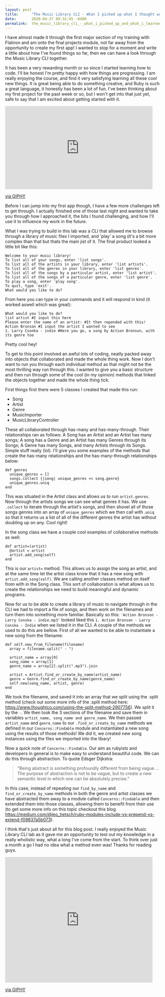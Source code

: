 ```yaml
---
layout: post
title:      "The Music Library CLI - What I picked up what I thought was really  cool!"
date:       2020-04-27 09:32:45 -0400
permalink:  the_music_library_cli_-_what_i_picked_up_and_what_i_learned_about_myself
---
```



I have almost made it through the first major section of my training with Flatiron and am onto the final projects module, not far away from the opportunity to create my first app! I wanted to stop for a moment and write a little about how I've found things so far, then we can have a look through the Music Library CLI together.

It has been a very rewarding month or so since I started learning how to code. I'll be honest I'm pretty happy with how things are progressing. I am really enjoying the course, and find it very satisfying learning all these cool new things. It is great being able to do something creative, and Ruby is such a great language, it honestly has been a lot of fun. I've been thinking about my first project for the past week or so, but I won't get into that just yet, safe to say that I am excited about getting started with it.

<iframe src="https://giphy.com/embed/KxiRwO7tqXCTDVKobo" width="480" height="270" frameBorder="0" class="giphy-embed" allowFullScreen></iframe><p><a href="https://giphy.com/gifs/brooklynninenine-brooklyn-nine-99-heist-KxiRwO7tqXCTDVKobo">via GIPHY</a></p>

Before I can jump into my first app though, I have a few more challenges left to get through. I actually finished one of those last night and wanted to take you through how I approached it, the bits I found challenging, and how I'll use it to influence my work in the future.

What I was trying to build in this lab was a CLI that allowed me to browse through a library of music files I imported, and 'play' a song (it's a bit more complex than that but thats the main jist of it. The final product looked a little bit like this:
```
Welcome to your music library!
To list all of your songs, enter 'list songs'.
To list all of the artists in your library, enter 'list artists'.
To list all of the genres in your library, enter 'list genres'.
To list all of the songs by a particular artist, enter 'list artist'.
To list all of the songs of a particular genre, enter 'list genre'.
To play a song, enter 'play song'.
To quit, type 'exit'.
What would you like to do?
```
From here you can type in your commands and it will respond in kind (it worked aswell which was great):
```
What would you like to do?
list artist #I input this here
Please enter the name of an artist: #It then reponded with this!
Action Bronson #I input the artist I wanted to see
1. Larry Csonka - indie #Here you go, a song by Action Bronson, with its genre too
```

Pretty cool hey! 

To get to this point involved an awful lots of coding, neatly packed away into objects that collaborated and made the whole thing work. Now I don't want to run you through each individual method as that might not be the most thrilling way run through this. I wanted to give you a basic structure and then run through some of the cool (in my opinion) methods that linked the objects together and made the whole thing tick.

First things first there were 5 classes I created that made this run:
* Song
* Artist
* Genre
* MusicImporter
* MusicLibraryController

These all collaborated through has-many and has-many-through. Their relationships ran as follows: A Song has an Artist and an Artist has many songs; A song has a Genre and an Artist has many Genres through its Songs; A Genre has many Songs, and many Artists through its Songs. Simple stuff really (lol). I'll give you some examples of the methods that create the has-many relationships and the has-many-through relationships below:
```
def genres
  unique_genres = []
  songs.collect {|song| unique_genres << song.genre}
  unique_genres.uniq
end
```
This was situated in the Artist class and allows us to run `artist.genres`. Now through the artists songs we can see what genres it has. We use `.collect` to iterate through the artist's songs, and then shovel all of those songs genres into an array of `unique_genres` which we then call with .`uniq` so that it returns us a list of all of the different genres the artist has without doubling up on any. Cool right!

In the song class we have a couple cool examples of collaborative methods as well:
```
def artist=(artist)
  @artist = artist
  artist.add_song(self)
end
```

This is our `artist=` method. This allows us to assign the song an artist, and at the same time let the artist class know that it has a new song with `artist.add_song(self)`. We are calling another classes method on itself from with in the Song class. This sort of collaboration is what allows us to create the relationships we need to build meaningful and dynamic programs.

Now for us to be able to create a library of music to navigate through in the CLI we had to import a file of songs, and then work on the filenames and turn them into something more familiar. Basically so this: `'Action Bronson - Larry Conska - indie.mp3'` looked liked this `1. Action Bronson - Larry Conska - Indie` when we listed it in the CLI. A couple of the methods we used to do this are bellow. First of all we wanted to be able to instantiate a new song from the filename:
```
def self.new_from_filename(filename)
  array = filename.split(" - ")

  artist_name = array[0]
  song_name = array[1]
  genre_name = array[2].split(".mp3").join

  artist = Artist.find_or_create_by_name(artist_name)
  genre = Genre.find_or_create_by_name(genre_name)
  self.new(song_name, artist, genre)
end

```
We took the filename, and saved it into an array that we split using the .split method (check out some more info of the .split method here: https://www.thoughtco.com/using-the-split-method-2907756). We split it by the `-`. We then took the 3 sections of the filename and save them in variables `artist_name, song_name and genre_name`. We then passed `artist_name` and `genre_name` to our `.find_or_create_by_name` methods we defined in our `Concerns::Findable` module and instantiated a new song using the results of those methods! We did it, we created new song instances using the files we imported into the libary! 

Now a quick note of `Concerns::Findable`. Our aim as rubyists and developers in general is to make easy to understand beautiful code. We can do this through abstraction. To quote Edsger Dijkstra:

> "Being abstract is something profoundly different from being vague … The purpose of abstraction is not to be vague, but to create a new semantic level in which one can be absolutely precise."
> 

In this case, instead of repeating our `find_by_name` and `find_or_create_by_name` methods in both the genre and artist classes we have abstracted them away to a module called `Concerns::Findable` and then extended them into those classes, allowing them to benefit from their use (to get some more info on this topic checkout this blog https://medium.com/@leo_hetsch/ruby-modules-include-vs-prepend-vs-extend-f09837a5b073).

I think that's just about all for this blog post. I really enjoyed the Music Library CLI lab as it gave me an opportunity to test out my knowledge in a really wholistic way, what a long I've come from the start. To think over just a month a go I had no idea what a method even was! Thanks for reading guys.

<iframe src="https://giphy.com/embed/13Yjln8dW18nEA" width="480" height="408" frameBorder="0" class="giphy-embed" allowFullScreen></iframe><p><a href="https://giphy.com/gifs/13Yjln8dW18nEA">via GIPHY</a></p>


